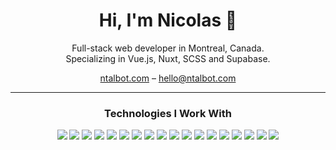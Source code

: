 <h1 align="center">Hi, I'm Nicolas 👋</h1>

<p align="center">
  Full-stack web developer in Montreal, Canada. <br />
  Specializing in Vue.js, Nuxt, SCSS and Supabase.
</p>

<p align="center">
  <a href="https://ntalbot.com">ntalbot.com</a> – <a href="mailto:hello@ntalbot.com">hello@ntalbot.com</a>
</p>

---

<h3 align="center">Technologies I Work With</h3>

<p align="center">
  <!-- Languages -->
  <img src="https://img.shields.io/badge/-JavaScript-333?style=flat&logo=javascript" />
  <img src="https://img.shields.io/badge/-TypeScript-333?style=flat&logo=typescript" />
  <img src="https://img.shields.io/badge/-HTML5-333?style=flat&logo=html5" />
  <img src="https://img.shields.io/badge/-SCSS-333?style=flat&logo=sass" />

  <!-- Frameworks & Libraries -->
  <img src="https://img.shields.io/badge/-Vue-333?style=flat&logo=vue.js" />
  <img src="https://img.shields.io/badge/-Nuxt-333?style=flat&logo=nuxt" />
  <img src="https://img.shields.io/badge/-Tailwind%20CSS-333?style=flat&logo=tailwind-css" />
  <img src="https://img.shields.io/badge/-Vite-333?style=flat&logo=vite" />

  <!-- Back-End & APIs -->
  <img src="https://img.shields.io/badge/-Node.js-333?style=flat&logo=node.js" />
  <img src="https://img.shields.io/badge/-Express-333?style=flat&logo=express" />
  <img src="https://img.shields.io/badge/-REST%20API-333?style=flat&logo=json" />
  <img src="https://img.shields.io/badge/-Strapi-333?style=flat&logo=strapi" />
  <img src="https://img.shields.io/badge/-Supabase-333?style=flat&logo=supabase" />
  <img src="https://img.shields.io/badge/-PostgreSQL-333?style=flat&logo=postgresql" />

  <!-- Tools & Platforms -->
  <img src="https://img.shields.io/badge/-Git-333?style=flat&logo=git" />
  <img src="https://img.shields.io/badge/-WordPress-333?style=flat&logo=wordpress" />
  <img src="https://img.shields.io/badge/-Cloudflare-333?style=flat&logo=cloudflare" />
  <img src="https://img.shields.io/badge/-Vercel-333?style=flat&logo=vercel" />
</p>

